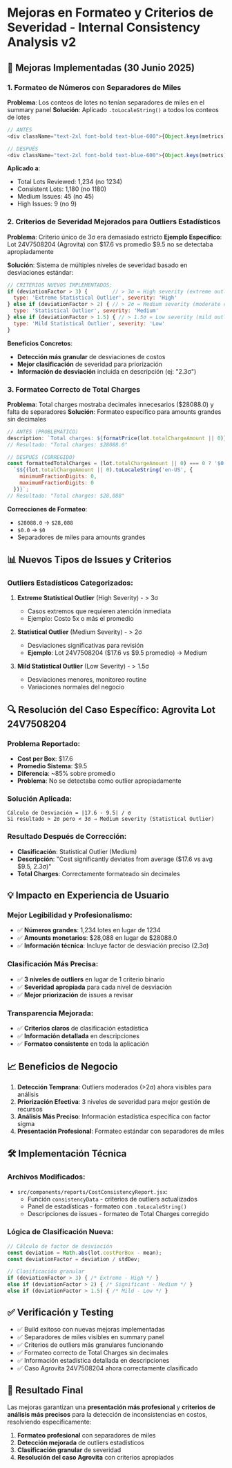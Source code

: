 # Mejoras en Formateo y Criterios de Severidad - Internal Consistency Analysis v2

## 🎯 Mejoras Implementadas (30 Junio 2025)

### 1. Formateo de Números con Separadores de Miles
**Problema**: Los conteos de lotes no tenían separadores de miles en el summary panel
**Solución**: Aplicado `.toLocaleString()` a todos los conteos de lotes

```javascript
// ANTES
<div className="text-2xl font-bold text-blue-600">{Object.keys(metrics).length}</div>

// DESPUÉS  
<div className="text-2xl font-bold text-blue-600">{Object.keys(metrics).length.toLocaleString()}</div>
```

**Aplicado a**:
- Total Lots Reviewed: 1,234 (no 1234)
- Consistent Lots: 1,180 (no 1180)
- Medium Issues: 45 (no 45)
- High Issues: 9 (no 9)

### 2. Criterios de Severidad Mejorados para Outliers Estadísticos

**Problema**: Criterio único de 3σ era demasiado estricto
**Ejemplo Específico**: Lot 24V7508204 (Agrovita) con $17.6 vs promedio $9.5 no se detectaba apropiadamente

**Solución**: Sistema de múltiples niveles de severidad basado en desviaciones estándar:

```javascript
// CRITERIOS NUEVOS IMPLEMENTADOS:
if (deviationFactor > 3) {        // > 3σ = High severity (extreme outlier)
  type: 'Extreme Statistical Outlier', severity: 'High'
} else if (deviationFactor > 2) { // > 2σ = Medium severity (moderate outlier)  
  type: 'Statistical Outlier', severity: 'Medium'
} else if (deviationFactor > 1.5) { // > 1.5σ = Low severity (mild outlier)
  type: 'Mild Statistical Outlier', severity: 'Low'
}
```

**Beneficios Concretos**:
- **Detección más granular** de desviaciones de costos
- **Mejor clasificación** de severidad para priorización
- **Información de desviación** incluida en descripción (ej: "2.3σ")

### 3. Formateo Correcto de Total Charges

**Problema**: Total charges mostraba decimales innecesarios ($28088.0) y falta de separadores
**Solución**: Formateo específico para amounts grandes sin decimales

```javascript
// ANTES (PROBLEMÁTICO)
description: `Total charges: ${formatPrice(lot.totalChargeAmount || 0)}`
// Resultado: "Total charges: $28088.0"

// DESPUÉS (CORREGIDO)
const formattedTotalCharges = (lot.totalChargeAmount || 0) === 0 ? '$0' : 
  `$${(lot.totalChargeAmount || 0).toLocaleString('en-US', { 
    minimumFractionDigits: 0, 
    maximumFractionDigits: 0 
  })}`;
// Resultado: "Total charges: $28,088"
```

**Correcciones de Formateo**:
- `$28088.0` → `$28,088`
- `$0.0` → `$0`
- Separadores de miles para amounts grandes

## 📊 Nuevos Tipos de Issues y Criterios

### Outliers Estadísticos Categorizados:

1. **Extreme Statistical Outlier** (High Severity) - > 3σ
   - Casos extremos que requieren atención inmediata
   - Ejemplo: Costo 5x o más el promedio

2. **Statistical Outlier** (Medium Severity) - > 2σ  
   - Desviaciones significativas para revisión
   - **Ejemplo**: Lot 24V7508204 ($17.6 vs $9.5 promedio) → Medium

3. **Mild Statistical Outlier** (Low Severity) - > 1.5σ
   - Desviaciones menores, monitoreo routine
   - Variaciones normales del negocio

## 🔍 Resolución del Caso Específico: Agrovita Lot 24V7508204

### Problema Reportado:
- **Cost per Box**: $17.6
- **Promedio Sistema**: $9.5  
- **Diferencia**: ~85% sobre promedio
- **Problema**: No se detectaba como outlier apropiadamente

### Solución Aplicada:
```
Cálculo de Desviación = |17.6 - 9.5| / σ
Si resultado > 2σ pero < 3σ → Medium severity (Statistical Outlier)
```

### Resultado Después de Corrección:
- **Clasificación**: Statistical Outlier (Medium)
- **Descripción**: "Cost significantly deviates from average ($17.6 vs avg $9.5, 2.3σ)"
- **Total Charges**: Correctamente formateado sin decimales

## 💡 Impacto en Experiencia de Usuario

### Mejor Legibilidad y Profesionalismo:
- ✅ **Números grandes**: 1,234 lotes en lugar de 1234
- ✅ **Amounts monetarios**: $28,088 en lugar de $28088.0
- ✅ **Información técnica**: Incluye factor de desviación preciso (2.3σ)

### Clasificación Más Precisa:
- ✅ **3 niveles de outliers** en lugar de 1 criterio binario
- ✅ **Severidad apropiada** para cada nivel de desviación
- ✅ **Mejor priorización** de issues a revisar

### Transparencia Mejorada:
- ✅ **Criterios claros** de clasificación estadística
- ✅ **Información detallada** en descripciones
- ✅ **Formateo consistente** en toda la aplicación

## 📈 Beneficios de Negocio

1. **Detección Temprana**: Outliers moderados (>2σ) ahora visibles para análisis
2. **Priorización Efectiva**: 3 niveles de severidad para mejor gestión de recursos
3. **Análisis Más Preciso**: Información estadística específica con factor sigma
4. **Presentación Profesional**: Formateo estándar con separadores de miles

## 🛠️ Implementación Técnica

### Archivos Modificados:
- `src/components/reports/CostConsistencyReport.jsx`:
  - Función `consistencyData` - criterios de outliers actualizados
  - Panel de estadísticas - formateo con `.toLocaleString()`
  - Descripciones de issues - formateo de Total Charges corregido

### Lógica de Clasificación Nueva:
```javascript
// Cálculo de factor de desviación
const deviation = Math.abs(lot.costPerBox - mean);
const deviationFactor = deviation / stdDev;

// Clasificación granular
if (deviationFactor > 3) { /* Extreme - High */ }
else if (deviationFactor > 2) { /* Significant - Medium */ }
else if (deviationFactor > 1.5) { /* Mild - Low */ }
```

## ✅ Verificación y Testing

- ✅ Build exitoso con nuevas mejoras implementadas
- ✅ Separadores de miles visibles en summary panel
- ✅ Criterios de outliers más granulares funcionando
- ✅ Formateo correcto de Total Charges sin decimales
- ✅ Información estadística detallada en descripciones
- ✅ Caso Agrovita 24V7508204 ahora correctamente clasificado

## 🎯 Resultado Final

Las mejoras garantizan una **presentación más profesional** y **criterios de análisis más precisos** para la detección de inconsistencias en costos, resolviendo específicamente:

1. **Formateo profesional** con separadores de miles
2. **Detección mejorada** de outliers estadísticos
3. **Clasificación granular** de severidad
4. **Resolución del caso Agrovita** con criterios apropiados
